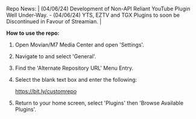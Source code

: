 Repo News: | (04/06/24) Development of Non-API Reliant YouTube Plugin Well Under-Way. - (04/06/24) YTS, EZTV and TGX Plugins to soon be Discontinued in Favour of Streamian. |


**How to use the repo:**

1) Open Movian/M7 Media Center and open 'Settings'.

2) Navigate to and select 'General'.

3) Find the 'Alternate Repository URL' Menu Entry.

4) Select the blank text box and enter the following:

    https://bit.ly/customrepo

5) Return to your home screen, select 'Plugins' then 'Browse Available Plugins'.

